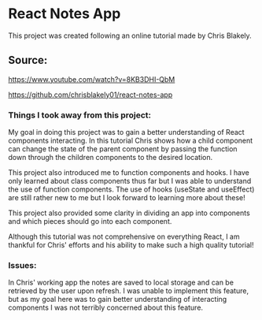 # React Notes App
 
This project was created following an online tutorial made by Chris Blakely.
 
## Source:
 
https://www.youtube.com/watch?v=8KB3DHI-QbM

https://github.com/chrisblakely01/react-notes-app
 
### Things I took away from this project:
 
My goal in doing this project was to gain a better understanding of React components interacting. In this tutorial Chris shows how a child component can change the state of the parent component by passing the function down through the children components to the desired location.
 
This project also introduced me to function components and hooks. I have only learned about class components thus far but I was able to understand the use of function components. The use of hooks (useState and useEffect) are still rather new to me but I look forward to learning more about these!
 
This project also provided some clarity in dividing an app into components and which pieces should go into each component.
 
Although this tutorial was not comprehensive on everything React, I am thankful for Chris' efforts and his ability to make such a high quality tutorial!
 
### Issues:
 
In Chris' working app the notes are saved to local storage and can be retrieved by the user upon refresh. I was unable to implement this feature, but as my goal here was to gain better understanding of interacting components I was not terribly concerned about this feature.